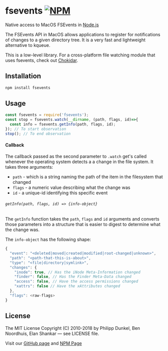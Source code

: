 # fsevents [![NPM](https://nodei.co/npm/fsevents.png)](https://nodei.co/npm/fsevents/)

Native access to MacOS FSEvents in [Node.js](https://nodejs.org/)

The FSEvents API in MacOS allows applications to register for notifications of
changes to a given directory tree. It is a very fast and lightweight alternative
to kqueue.

This is a low-level library. For a cross-platform file watching module that
uses fsevents, check out [Chokidar](https://www.npmjs.com/package/chokidar).

## Installation

```sh
npm install fsevents
```

## Usage

```js
const fsevents = require('fsevents');
const stop = fsevents.watch(__dirname, (path, flags, id)=>{
  const info = fsevents.getInfo(path, flags, id);
}); // To start observation
stop(); // To end observation
```

#### Callback

The callback passed as the second parameter to `.watch` get's called whenever the operating system detects a
a change in the file system. It takes three arguments:

 * `path` - which is a string naming the path of the item in the filesystem that changed
 * `flags` - a numeric value describing what the change was
 * `id` - a unique-id identifying this specific event

###### `getInfo(path, flags, id) => {info-object}`

The `getInfo` function takes the `path`, `flags` and `id` arguments and converts those parameters into a structure
that is easier to digest to determine what the change was.

The `info-object` has the following shape:

```js
{
  "event": "<deleted|moved|created|modified|root-changed|unknown>",
  "path": "<path-that-this-is-about>",
  "type": "<file|directory|symlink>",
  "changes": {
    "inode": true, // Has the iNode Meta-Information changed
    "finder": false, // Has the Finder Meta-Data changed
    "access": false, // Have the access permissions changed
    "xattrs": false // Have the xAttributes changed
  },
  "flags": <raw-flags>
}
```

## License

The MIT License Copyright (C) 2010-2018 by Philipp Dunkel, Ben Noordhuis, Elan Shankar — see LICENSE file.

Visit our [GitHub page](https://github.com/fsevents/fsevents) and [NPM Page](https://npmjs.org/package/fsevents)
